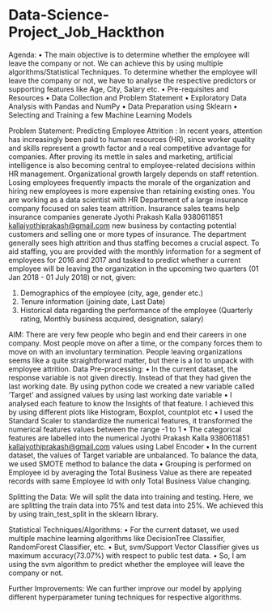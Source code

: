 # Data-Science-Project_Job_Hackthon
Agenda:
• The main objective is to determine whether the employee will leave the company or 
not. We can achieve this by using multiple algorithms/Statistical Techniques. To 
determine whether the employee will leave the company or not, we have to analyse 
the respective predictors or supporting features like Age, City, Salary etc. 
• Pre-requisites and Resources
• Data Collection and Problem Statement
• Exploratory Data Analysis with Pandas and NumPy
• Data Preparation using Sklearn
• Selecting and Training a few Machine Learning Models

Problem Statement:
Predicting Employee Attrition :
In recent years, attention has increasingly been paid to human resources (HR), since worker 
quality and skills represent a growth factor and a real competitive advantage for companies. 
After proving its mettle in sales and marketing, artificial intelligence is also becoming 
central to employee-related decisions within HR management. Organizational growth largely 
depends on staff retention. Losing employees frequently impacts the morale of the 
organization and hiring new employees is more expensive than retaining existing ones.
You are working as a data scientist with HR Department of a large insurance company 
focused on sales team attrition. Insurance sales teams help insurance companies generate 
Jyothi Prakash Kalla 9380611851 kallajyothiprakash@gmail.com
new business by contacting potential customers and selling one or more types of insurance. 
The department generally sees high attrition and thus staffing becomes a crucial aspect.
To aid staffing, you are provided with the monthly information for a segment of 
employees for 2016 and 2017 and tasked to predict whether a current employee will 
be leaving the organization in the upcoming two quarters (01 Jan 2018 - 01 July 
2018) or not, given:
1. Demographics of the employee (city, age, gender etc.)
2. Tenure information (joining date, Last Date)
3. Historical data regarding the performance of the employee (Quarterly rating, 
Monthly business acquired, designation, salary)

AIM:
There are very few people who begin and end their careers in one company. Most 
people move on after a time, or the company forces them to move on with an 
involuntary termination. People leaving organizations seems like a quite 
straightforward matter, but there is a lot to unpack with employee attrition.
Data Pre-processing: 
• In the current dataset, the response variable is not given directly. Instead of that 
they had given the last working date. By using python code we created a new 
variable called ‘Target’ and assigned values by using last working date variable • I 
analysed each feature to know the Insights of that feature. I achieved this by using 
different plots like Histogram, Boxplot, countplot etc • I used the Standard Scaler to 
standardize the numerical features, it transformed the numerical features values 
between the range -1 to 1 • The categorical features are labelled into the numerical 
Jyothi Prakash Kalla 9380611851 kallajyothiprakash@gmail.com
values using Label Encoder • In the current dataset, the values of Target variable 
are unbalanced. To balance the data, we used SMOTE method to balance the data • 
Grouping is performed on Employee id by averaging the Total Business Value as 
there are repeated records with same Employee Id with only Total Business Value 
changing.

Splitting the Data: 
We will split the data into training and testing. Here, we are splitting the train data into 
75% and test data into 25%. We achieved this by using train_test_split in the sklearn 
library.

Statistical Techniques/Algorithms:
• For the current dataset, we used multiple machine learning algorithms like 
DecisionTree Classifier, RandomForest Classifier, etc. • But, svm/Support Vector 
Classifier gives us maximum accuracy(73.07%) with respect to public test data. • So, 
I am using the svm algorithm to predict whether the employee will leave the 
company or not.

Further Improvements: 
We can further improve our model by applying different hyperparameter tuning 
techniques for respective algorithms.
